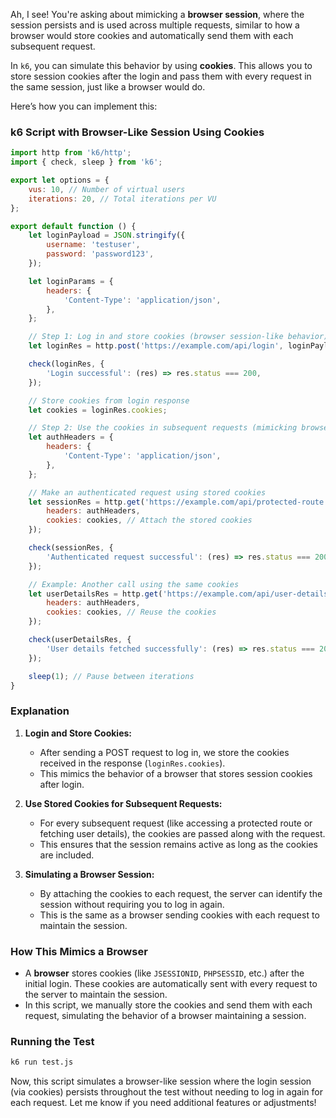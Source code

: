 Ah, I see! You're asking about mimicking a **browser session**, where the session persists and is used across multiple requests, similar to how a browser would store cookies and automatically send them with each subsequent request.

In `k6`, you can simulate this behavior by using **cookies**. This allows you to store session cookies after the login and pass them with every request in the same session, just like a browser would do.

Here’s how you can implement this:

### **k6 Script with Browser-Like Session Using Cookies**

```javascript
import http from 'k6/http';
import { check, sleep } from 'k6';

export let options = {
    vus: 10, // Number of virtual users
    iterations: 20, // Total iterations per VU
};

export default function () {
    let loginPayload = JSON.stringify({
        username: 'testuser',
        password: 'password123',
    });

    let loginParams = {
        headers: {
            'Content-Type': 'application/json',
        },
    };

    // Step 1: Log in and store cookies (browser session-like behavior)
    let loginRes = http.post('https://example.com/api/login', loginPayload, loginParams);

    check(loginRes, {
        'Login successful': (res) => res.status === 200,
    });

    // Store cookies from login response
    let cookies = loginRes.cookies;

    // Step 2: Use the cookies in subsequent requests (mimicking browser behavior)
    let authHeaders = {
        headers: {
            'Content-Type': 'application/json',
        },
    };

    // Make an authenticated request using stored cookies
    let sessionRes = http.get('https://example.com/api/protected-route', {
        headers: authHeaders,
        cookies: cookies, // Attach the stored cookies
    });

    check(sessionRes, {
        'Authenticated request successful': (res) => res.status === 200,
    });

    // Example: Another call using the same cookies
    let userDetailsRes = http.get('https://example.com/api/user-details', {
        headers: authHeaders,
        cookies: cookies, // Reuse the cookies
    });

    check(userDetailsRes, {
        'User details fetched successfully': (res) => res.status === 200,
    });

    sleep(1); // Pause between iterations
}
```

### **Explanation**
1. **Login and Store Cookies:**
   - After sending a POST request to log in, we store the cookies received in the response (`loginRes.cookies`).
   - This mimics the behavior of a browser that stores session cookies after login.

2. **Use Stored Cookies for Subsequent Requests:**
   - For every subsequent request (like accessing a protected route or fetching user details), the cookies are passed along with the request.
   - This ensures that the session remains active as long as the cookies are included.

3. **Simulating a Browser Session:**
   - By attaching the cookies to each request, the server can identify the session without requiring you to log in again.
   - This is the same as a browser sending cookies with each request to maintain the session.

### **How This Mimics a Browser**
- A **browser** stores cookies (like `JSESSIONID`, `PHPSESSID`, etc.) after the initial login. These cookies are automatically sent with every request to the server to maintain the session.
- In this script, we manually store the cookies and send them with each request, simulating the behavior of a browser maintaining a session.

### **Running the Test**
```sh
k6 run test.js
```

Now, this script simulates a browser-like session where the login session (via cookies) persists throughout the test without needing to log in again for each request. Let me know if you need additional features or adjustments!
